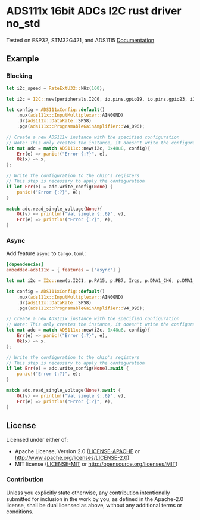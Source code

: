 # ADS111x 16bit ADCs I2C rust driver no_std
Tested on ESP32, STM32G421, and ADS1115
[Documentation](https://www.ti.com/product/ADS1115)

## Example

### Blocking
```rust
let i2c_speed = RateExtU32::kHz(100);

let i2c = I2C::new(peripherals.I2C0, io.pins.gpio19, io.pins.gpio23, i2c_speed, &mut system.peripheral_clock_control, &clocks);

let config = ADS111xConfig::default()
    .mux(ads111x::InputMultiplexer::AIN0GND)
    .dr(ads111x::DataRate::SPS8)
    .pga(ads111x::ProgramableGainAmplifier::V4_096);

// Create a new ADS111x instance with the specified configuration
// Note: This only creates the instance, it doesn't write the configuration to the chip
let mut adc = match ADS111x::new(i2c, 0x48u8, config){
    Err(e) => panic!("Error {:?}", e),
    Ok(x) => x,
};

// Write the configuration to the chip's registers
// This step is necessary to apply the configuration
if let Err(e) = adc.write_config(None) {
    panic!("Error {:?}", e);
}

match adc.read_single_voltage(None){
    Ok(v) => println!("Val single {:.6}", v),
    Err(e) => println!("Error {:?}", e),
}
```

### Async

Add feature `async` to `Cargo.toml`:

```toml
[dependencies]
embedded-ads111x = { features = ["async"] }
```

```rust
let mut i2c = I2c::new(p.I2C1, p.PA15, p.PB7, Irqs, p.DMA1_CH6, p.DMA1_CH5, hz(100_000), Default::default());

let config = ADS111xConfig::default()
    .mux(ads111x::InputMultiplexer::AIN0GND)
    .dr(ads111x::DataRate::SPS8)
    .pga(ads111x::ProgramableGainAmplifier::V4_096);

// Create a new ADS111x instance with the specified configuration
// Note: This only creates the instance, it doesn't write the configuration to the chip
let mut adc = match ADS111x::new(i2c, 0x48u8, config){
    Err(e) => panic!("Error {:?}", e),
    Ok(x) => x,
};

// Write the configuration to the chip's registers
// This step is necessary to apply the configuration
if let Err(e) = adc.write_config(None).await {
    panic!("Error {:?}", e);
}

match adc.read_single_voltage(None).await {
    Ok(v) => println!("Val single {:.6}", v),
    Err(e) => println!("Error {:?}", e),
}
```
## License

Licensed under either of:

- Apache License, Version 2.0 ([LICENSE-APACHE](LICENSE-APACHE) or http://www.apache.org/licenses/LICENSE-2.0)
- MIT license ([LICENSE-MIT](LICENSE-MIT) or http://opensource.org/licenses/MIT)

### Contribution

Unless you explicitly state otherwise, any contribution intentionally submitted for inclusion in
the work by you, as defined in the Apache-2.0 license, shall be dual licensed as above, without
any additional terms or conditions.
